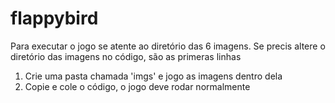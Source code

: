 # flappybird

Para executar o jogo se atente ao diretório  das 6 imagens. Se precis altere o diretório das imagens no código, são as primeras linhas

1. Crie uma pasta chamada 'imgs' e jogo as  imagens dentro dela
2. Copie e cole o código, o jogo deve rodar normalmente

